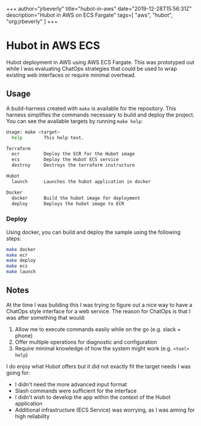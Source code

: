 +++
author="jrbeverly"
title="hubot-in-aws"
date="2019-12-28T15:56:31Z"
description="Hubot in AWS on ECS Fargate"
tags=[
  "aws",
  "hubot",
  "org:jrbeverly"
]
+++

# Hubot in AWS ECS

Hubot deployment in AWS using AWS ECS Fargate. This was prototyped out while I was evaluating ChatOps strategies that could be used to wrap existing web interfaces or require minimal overhead.

## Usage

A build-harness created with `make` is available for the repository. This harness simplifies the commands necessary to build and deploy the project. You can see the available targets by running `make help`:

```bash
Usage: make <target>
  help        This help text.

Terraform
  ecr         Deploy the ECR for the Hubot image
  ecs         Deploy the Hubot ECS service      
  destroy     Destroys the terraform instructure

Hubot
  launch      Launches the hubot application in docker

Docker
  docker      Build the hubot image for deployment
  deploy      Deploys the hubot image to ECR
```

### Deploy

Using docker, you can build and deploy the sample using the following steps:

```bash
make docker
make ecr
make deploy
make ecs
make launch
```

## Notes

At the time I was building this I was trying to figure out a nice way to have a ChatOps style interface for a web service. The reason for ChatOps is that I was after something that would:

1) Allow me to execute commands easily while on the go (e.g. slack + phone)
2) Offer multiple operations for diagnostic and configuration
3) Require minimal knowledge of how the system might work (e.g. `<tool> help`)

I do enjoy what Hubot offers but it did not exactly fit the target needs I was going for:

- I didn't need the more advanced input format
- Slash commands were sufficient for the interface
- I didn't wish to develop the app within the _context_ of the Hubot application
- Additional infrastructure (ECS Service) was worrying, as I was aiming for high reliability
